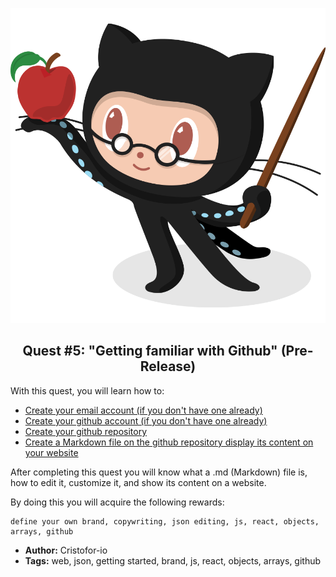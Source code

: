<p align="center">
  <img src ="../img/Q5/Q5_github-intro.jpg" />
</p>

<p align="center">
  <h2 align="center"> Quest #5: "Getting familiar with Github" (Pre-Release)</h2>
</p>

With this quest, you will learn how to:
  * [Create your email account (if you don't have one already)](challenge1)
  * [Create your github account (if you don't have one already)](challenge2)
  * [Create your github repository](challenge3)
  * [Create a Markdown file on the github repository display its content on your website](challenge4)

After completing this quest you will know what a .md (Markdown) file is, how to edit it, customize it, and show its content on a website.


By doing this you will acquire the following rewards:
```$xslt
define your own brand, copywriting, json editing, js, react, objects, arrays, github
```

* **Author:** Cristofor-io
* **Tags:** web, json, getting started, brand, js, react, objects, arrays, github
